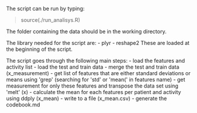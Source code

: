 The script can be run by typing:
> source(./run_analisys.R)

The folder containing the data should be in the working directory.

The library needed for the script are:
	- plyr
	- reshape2
These are loaded at the beginning of the script.

The script goes through the following main steps:
	- load the features and activity list
	- load the test and train data
	- merge the test and train data (x_measurement)
	- get list of features that are either standard deviations or means using 'grep' (searching for 'std' or 'mean(' in features name)
	- get measurement for only these features and transpose the data set using 'melt' (x)
	- calculate the mean for each features per patient and activity using ddply (x_mean)
	- write to a file (x_mean.csv)
	- generate the codebook.md